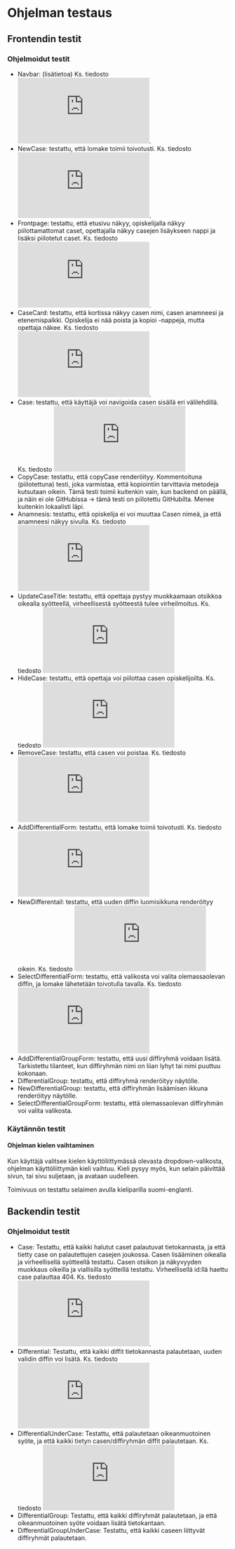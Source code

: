 # Ohjelman testaus

## Frontendin testit

### Ohjelmoidut testit

- Navbar: (lisätietoa) Ks. tiedosto ![Navbar.test.js](https://github.com/taudinpurkauspeli/taudinpurkauspeli2021/blob/teacherListTest/taudinpurkauspeli/frontend/src/tests/Navbar.test.js).
- NewCase: testattu, että lomake toimii toivotusti. Ks. tiedosto ![NewCase.test.js](https://github.com/taudinpurkauspeli/taudinpurkauspeli2021/blob/addDisease/taudinpurkauspeli/frontend/src/tests/case/NewCase.test.js).
- Frontpage: testattu, että etusivu näkyy, opiskelijalla näkyy piilottamattomat caset, opettajalla näkyy casejen lisäykseen nappi ja lisäksi piilotetut caset. Ks. tiedosto ![Frontpage.test.js](https://github.com/taudinpurkauspeli/taudinpurkauspeli2021/blob/addDisease/taudinpurkauspeli/frontend/src/tests/frontpage/Frontpage.test.js).
- CaseCard: testattu, että kortissa näkyy casen nimi, casen anamneesi ja etenemispalkki. Opiskelija ei nää poista ja kopioi -nappeja, mutta opettaja näkee. Ks. tiedosto ![CaseCard.test.js](https://github.com/taudinpurkauspeli/taudinpurkauspeli2021/blob/addDisease/taudinpurkauspeli/frontend/src/tests/case/CaseCard.test.js).
- Case: testattu, että käyttäjä voi navigoida casen sisällä eri välilehdillä. Ks. tiedosto ![Case.test.js](https://github.com/taudinpurkauspeli/taudinpurkauspeli2021/blob/addDisease/taudinpurkauspeli/frontend/src/tests/case/Case.test.js)
- CopyCase: testattu, että copyCase renderöityy. Kommentoituna (piilotettuna) testi, joka varmistaa, että kopiointiin tarvittavia metodeja kutsutaan oikein. Tämä testi toimii kuitenkin vain, kun backend on päällä, ja näin ei ole GitHubissa -> tämä testi on piilotettu GitHubilta. Menee kuitenkin lokaalisti läpi.
- Anamnesis: testattu, että opiskelija ei voi muuttaa Casen nimeä, ja että anamneesi näkyy sivulla. Ks. tiedosto ![Anamnesis.test.js](https://github.com/taudinpurkauspeli/taudinpurkauspeli2021/blob/addDisease/taudinpurkauspeli/frontend/src/tests/anamnesis/Anamnesis.test.js)
- UpdateCaseTitle: testattu, että opettaja pystyy muokkaamaan otsikkoa oikealla syötteellä, virheellisestä syötteestä tulee virheilmoitus. Ks. tiedosto ![UpdateCaseTitle.test.js](https://github.com/taudinpurkauspeli/taudinpurkauspeli2021/blob/addDisease/taudinpurkauspeli/frontend/src/tests/case/UpdateCaseTitle.test.js)
- HideCase: testattu, että opettaja voi piilottaa casen opiskelijoilta. Ks. tiedosto ![HideCase.test.js](https://github.com/taudinpurkauspeli/taudinpurkauspeli2021/blob/addDisease/taudinpurkauspeli/frontend/src/tests/case/HideCase.test.js)
- RemoveCase: testattu, että casen voi poistaa. Ks. tiedosto ![RemoveCase.test.js](https://github.com/taudinpurkauspeli/taudinpurkauspeli2021/blob/addDisease/taudinpurkauspeli/frontend/src/tests/case/RemoveCase.test.js)
- AddDifferentialForm: testattu, että lomake toimii toivotusti. Ks. tiedosto ![AddDifferentialForm.test.js](https://github.com/taudinpurkauspeli/taudinpurkauspeli2021/blob/addDisease/taudinpurkauspeli/frontend/src/tests/differential/AddDifferentialForm.test.js)
- NewDifferentail: testattu, että uuden diffin luomisikkuna renderöityy oikein. Ks. tiedosto ![NewDifferential.test.js](https://github.com/taudinpurkauspeli/taudinpurkauspeli2021/blob/addDisease/taudinpurkauspeli/frontend/src/tests/differential/NewDifferential.test.js)
- SelectDifferentialForm: testattu, että valikosta voi valita olemassaolevan diffin, ja lomake lähetetään toivotulla tavalla. Ks. tiedosto ![SelectDifferentialForm.test.js](https://github.com/taudinpurkauspeli/taudinpurkauspeli2021/blob/addDisease/taudinpurkauspeli/frontend/src/tests/differential/SelectDifferentialForm.test.js)
- AddDifferentialGroupForm: testattu, että uusi diffiryhmä voidaan lisätä. Tarkistettu tilanteet, kun diffiryhmän nimi on liian lyhyt tai nimi puuttuu kokonaan.
- DifferentialGroup: testattu, että diffiryhmä renderöityy näytölle.
- NewDifferentialGroup: testattu, että diffiryhmän lisäämisen ikkuna renderöityy näytölle.
- SelectDifferentialGroupForm: testattu, että olemassaolevan diffiryhmän voi valita valikosta.

### Käytännön testit

#### Ohjelman kielen vaihtaminen

Kun käyttäjä valitsee kielen käyttöliittymässä olevasta dropdown-valikosta, ohjelman käyttöliittymän kieli vaihtuu. Kieli pysyy myös, kun selain päivittää sivun, tai sivu suljetaan, ja avataan uudelleen.

Toimivuus on testattu selaimen avulla kieliparilla suomi-englanti.



## Backendin testit

### Ohjelmoidut testit

- Case: Testattu, että kaikki halutut caset palautuvat tietokannasta, ja että tietty case on palautettujen casejen joukossa. Casen lisääminen oikealla ja virheellisellä syötteellä testattu. Casen otsikon ja näkyvyyden muokkaus oikeilla ja viallisilla syötteillä testattu. Virheellisellä id:llä haettu case palauttaa 404. Ks. tiedosto ![case_api.test.js](https://github.com/taudinpurkauspeli/taudinpurkauspeli2021/blob/teacherListTest/taudinpurkauspeli/backend/tests/case_api.test.js).
- Differential: Testattu, että kaikki diffit tietokannasta palautetaan, uuden validin diffin voi lisätä. Ks. tiedosto ![differential_api.test.js](https://github.com/taudinpurkauspeli/taudinpurkauspeli2021/blob/addDisease/taudinpurkauspeli/backend/tests/differential_api.test.js)
- DifferentialUnderCase: Testattu, että palautetaan oikeanmuotoinen syöte, ja että kaikki tietyn casen/diffiryhmän diffit palautetaan. Ks. tiedosto ![differentialUnderCase_api.test.js](https://github.com/taudinpurkauspeli/taudinpurkauspeli2021/blob/addDisease/taudinpurkauspeli/backend/tests/differentialUnderCase_api.test.js)
- DifferentialGroup: Testattu, että kaikki diffiryhmät palautetaan, ja että oikeanmuotoinen syöte voidaan lisätä tietokantaan.
- DifferentialGroupUnderCase: Testattu, että kaikki caseen liittyvät diffiryhmät palautetaan.
